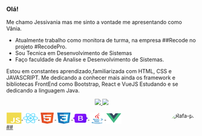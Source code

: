 ### Olá! 
Me chamo Jessivania  mas me sinto a vontade me apresentando como Vânia. 


- Atualmente trabalho como monitora de turma, na empresa ##Recode no projeto #RecodePro.
- Sou Tecnica em Desenvolvimento de Sistemas
- Faço faculdade de Analise e Desenvolvimento de Sistemas. 

Estou em constantes aprendizado,familiarizada com HTML, CSS e JAVASCRIPT.
Me dedicando a conhecer mais ainda os framework e bibliotecas FrontEnd como Bootstrap, React e VueJS
Estudando e se dedicando a linguagem Java. 

<div align="center">
  <a href="https://github.com/Vaniajb">
  <img height="180em" src="https://github-readme-stats.vercel.app/api?username=Vaniajb&show_icons=true&theme=dark&include_all_commits=true&count_private=true"/>
  <img height="180em" src="https://github-readme-stats.vercel.app/api/top-langs/?username=Vaniajb&layout=compact&langs_count=7&theme=dracula"/>
</div>


<div style="display: inline_block"><br>
  <img align="center" alt="Rafa-Js" height="30" width="40" src="https://raw.githubusercontent.com/devicons/devicon/master/icons/javascript/javascript-plain.svg">
  <img align="center" alt="Rafa-React" height="30" width="40" src="https://raw.githubusercontent.com/devicons/devicon/master/icons/react/react-original.svg">
  <img align="center" alt="Rafa-HTML" height="30" width="40" src="https://raw.githubusercontent.com/devicons/devicon/master/icons/html5/html5-original.svg">
  <img align="center" alt="Rafa-CSS" height="30" width="40" src="https://raw.githubusercontent.com/devicons/devicon/master/icons/css3/css3-original.svg">
  <img align="center" alt="Rafa-Python" height="30" width="40" src="https://raw.githubusercontent.com/devicons/devicon/master/icons/bootstrap/bootstrap-original.svg">
  <img align="center" alt="Rafa-Csharp" height="30" width="40" src="https://raw.githubusercontent.com/devicons/devicon/master/icons/java/java-original.svg">
  <img align="center" alt="Rafa-Csharp" height="30" width="40" src="https://raw.githubusercontent.com/devicons/devicon/master/icons/vuejs/vuejs-original.svg">
  <img align="right" alt="Rafa-pic" height="150" style="border-radius:50px;" src="https://picrew.me/shareImg/org/202207/338224_W0ngKhTk.png">
</div>
##
<div>
<a href="https://www.linkedin.com/in/jessivania-barbosa-030009176/" target="_blank"><img src="https://img.shields.io/badge/-LinkedIn-%230077B5?style=for-the-badge&logo=l
</div>
